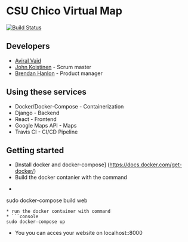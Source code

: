 # CSU Chico Virtual Map

[![Build Status](https://travis-ci.org/ChicoState/CSUMap.svg?branch=main)](https://travis-ci.org/ChicoState/CSUMap)

## Developers

* [Aviral Vaid](https://github.com/avivaid)
* [John Koistinen](https//github.com/johnk-21) - Scrum master
* [Brendan Hanlon](https://github.com/Noxium) - Product manager

## Using these services

* Docker/Docker-Compose - Containerization
* Django - Backend
* React - Frontend
* Google Maps API - Maps
* Travis CI - CI/CD Pipeline
## Getting started 
* [Install docker and docker-compose] (https://docs.docker.com/get-docker/)
* Build the docker contanier with the command 
* ```console
sudo docker-compose build web 
```
* run the docker container with command 
* ```console
sudo docker-compose up
```
* You you can acces your website on localhost::8000

